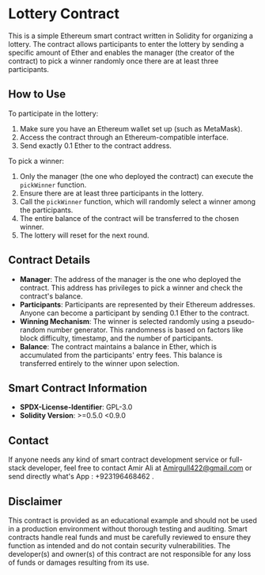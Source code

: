 <!-- @format -->

# Lottery Contract

This is a simple Ethereum smart contract written in Solidity for organizing a lottery. The contract allows participants to enter the lottery by sending a specific amount of Ether and enables the manager (the creator of the contract) to pick a winner randomly once there are at least three participants.

## How to Use

To participate in the lottery:

1. Make sure you have an Ethereum wallet set up (such as MetaMask).
2. Access the contract through an Ethereum-compatible interface.
3. Send exactly 0.1 Ether to the contract address.

To pick a winner:

1. Only the manager (the one who deployed the contract) can execute the `pickWinner` function.
2. Ensure there are at least three participants in the lottery.
3. Call the `pickWinner` function, which will randomly select a winner among the participants.
4. The entire balance of the contract will be transferred to the chosen winner.
5. The lottery will reset for the next round.

## Contract Details

- **Manager**: The address of the manager is the one who deployed the contract. This address has privileges to pick a winner and check the contract's balance.
- **Participants**: Participants are represented by their Ethereum addresses. Anyone can become a participant by sending 0.1 Ether to the contract.
- **Winning Mechanism**: The winner is selected randomly using a pseudo-random number generator. This randomness is based on factors like block difficulty, timestamp, and the number of participants.
- **Balance**: The contract maintains a balance in Ether, which is accumulated from the participants' entry fees. This balance is transferred entirely to the winner upon selection.

## Smart Contract Information

- **SPDX-License-Identifier**: GPL-3.0
- **Solidity Version**: >=0.5.0 <0.9.0

## Contact

If anyone needs any kind of smart contract development service or full-stack developer, feel free to contact Amir Ali at Amirgull422@gmail.com or send directly what's App : +923196468462 .

## Disclaimer

This contract is provided as an educational example and should not be used in a production environment without thorough testing and auditing. Smart contracts handle real funds and must be carefully reviewed to ensure they function as intended and do not contain security vulnerabilities. The developer(s) and owner(s) of this contract are not responsible for any loss of funds or damages resulting from its use.
